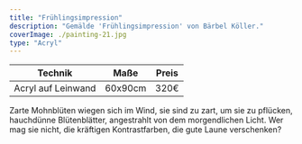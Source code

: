 ```yaml
---
title: "Frühlingsimpression"
description: "Gemälde 'Frühlingsimpression' von Bärbel Köller."
coverImage: ./painting-21.jpg
type: "Acryl"
---
```


| Technik            | Maße    | Preis |
|--------------------|---------|-------|
| Acryl auf Leinwand | 60x90cm | 320€  |


Zarte Mohnblüten wiegen sich im Wind, sie sind zu zart, um sie zu pflücken, hauchdünne Blütenblätter, angestrahlt von dem morgendlichen Licht. Wer mag sie nicht, die kräftigen Kontrastfarben, die gute Laune verschenken?